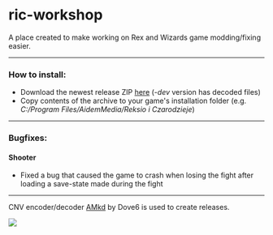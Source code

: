 # ric-workshop

A place created to make working on Rex and Wizards game modding/fixing easier.

---

### How to install:
* Download the newest release ZIP [here](https://github.com/roostarreksio/ric-workshop/releases) (*-dev* version has decoded files) 
* Copy contents of the archive to your game's installation folder (e.g. *C:/Program Files/AidemMedia/Reksio i Czarodzieje*)

---

### Bugfixes:

#### Shooter
* Fixed a bug that caused the game to crash when losing the fight after loading a save-state made during the fight  
---


CNV encoder/decoder [AMkd](https://github.com/Dove6/AMkd) by Dove6 is used to create releases.


![](https://i.imgur.com/d2DkcNd.png)
